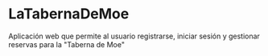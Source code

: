 # LaTabernaDeMoe
Aplicación web que permite al usuario registrarse, iniciar sesión y gestionar reservas para la "Taberna de Moe" 
